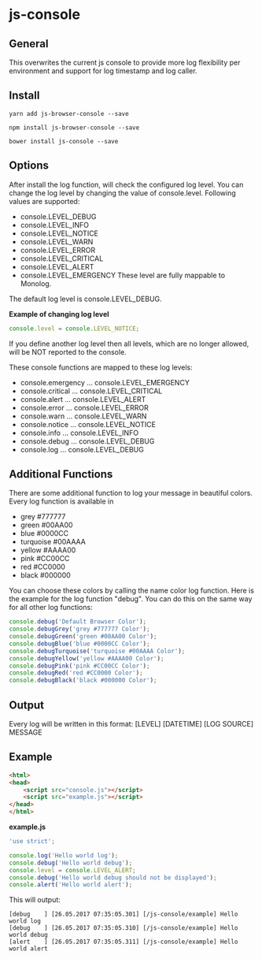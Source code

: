# js-console

## General
This overwrites the current js console to provide more log flexibility per environment and support for log timestamp and log caller.

## Install
```
yarn add js-browser-console --save
```
```
npm install js-browser-console --save
```
```
bower install js-console --save
```

## Options
After install the log function, will check the configured log level. You can change the log level by changing the value of console.level.
Following values are supported:
- console.LEVEL_DEBUG     
- console.LEVEL_INFO      
- console.LEVEL_NOTICE    
- console.LEVEL_WARN      
- console.LEVEL_ERROR     
- console.LEVEL_CRITICAL  
- console.LEVEL_ALERT     
- console.LEVEL_EMERGENCY 
These level are fully mappable to Monolog.

The default log level is console.LEVEL_DEBUG.

**Example of changing log level**
```js
console.level = console.LEVEL_NOTICE;
```

If you define another log level then all levels, which are no longer allowed, will be NOT reported to the console.

These console functions are mapped to these log levels:
- console.emergency ... console.LEVEL_EMERGENCY
- console.critical  ... console.LEVEL_CRITICAL
- console.alert     ... console.LEVEL_ALERT
- console.error     ... console.LEVEL_ERROR
- console.warn      ... console.LEVEL_WARN
- console.notice    ... console.LEVEL_NOTICE
- console.info      ... console.LEVEL_INFO
- console.debug     ... console.LEVEL_DEBUG
- console.log       ... console.LEVEL_DEBUG

## Additional Functions
There are some additional function to log your message in beautiful colors. Every log function is available in 
- grey #777777
- green #00AA00
- blue #0000CC
- turquoise #00AAAA
- yellow #AAAA00
- pink #CC00CC
- red #CC0000
- black #000000

You can choose these colors by calling the name color log function. Here is the example for the log function "debug". You can do this on the same way for all other log functions:
```js
console.debug('Default Browser Color');
console.debugGrey('grey #777777 Color');
console.debugGreen('green #00AA00 Color');
console.debugBlue('blue #0000CC Color');
console.debugTurquoise('turquoise #00AAAA Color');
console.debugYellow('yellow #AAAA00 Color');
console.debugPink('pink #CC00CC Color');
console.debugRed('red #CC0000 Color');
console.debugBlack('black #000000 Color');
```

## Output
Every log will be written in this format: \[LEVEL] \[DATETIME] \[LOG SOURCE] MESSAGE

## Example
```html
<html>
<head>
    <script src="console.js"></script>
    <script src="example.js"></script>
</head>
</html>


```
**example.js**
```js 
'use strict';

console.log('Hello world log');
console.debug('Hello world debug');
console.level = console.LEVEL_ALERT;
console.debug('Hello world debug should not be displayed');
console.alert('Hello world alert');
```


This will output:
```text
[debug    ] [26.05.2017 07:35:05.301] [/js-console/example] Hello world log
[debug    ] [26.05.2017 07:35:05.310] [/js-console/example] Hello world debug
[alert    ] [26.05.2017 07:35:05.311] [/js-console/example] Hello world alert
```
